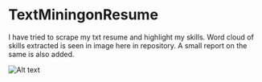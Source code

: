 # TextMiningonResume

I have tried to scrape my txt resume and highlight my skills. Word cloud of skills extracted is seen in image here in repository.
A small report on the same is also added.


![Alt text](/Vishakha123/TextMiningonResume/resume_wordcloud.png?raw=true "Optional Title")
